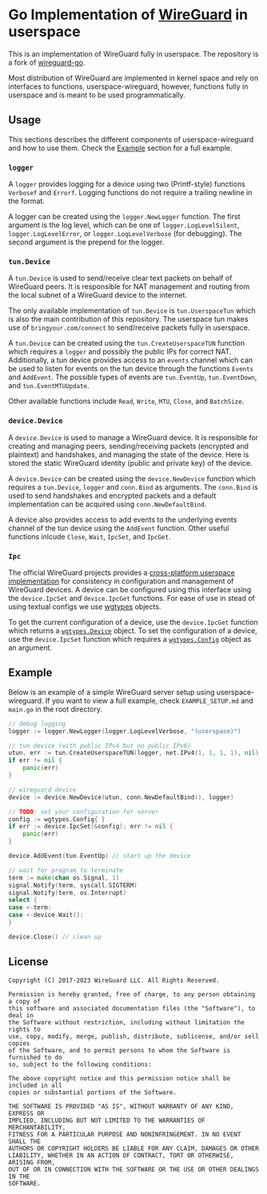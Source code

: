 # Go Implementation of [WireGuard](https://www.wireguard.com/) in userspace

This is an implementation of WireGuard fully in userspace. The repository is a fork of [wireguard-go](https://github.com/WireGuard/wireguard-go). 

Most distribution of WireGuard are implemented in kernel space and rely on interfaces to functions, userspace-wireguard, however, functions fully in userspace and is meant to be used programmatically.

## Usage
This sections describes the different components of userspace-wireguard and how to use them. Check the [Example](#example) section for a full example.

### `logger`
A `logger` provides logging for a device using two (Printf-style) functions `Verbosef` and `Errorf`.  Logging functions do not require a trailing newline in the format.

A logger can be created using the `logger.NewLogger` function. The first argument is the log level, which can be one of `logger.LogLevelSilent`, `logger.LogLevelError`, or `logger.LogLevelVerbose` (for debugging). The second argument is the prepend for the logger.

### `tun.Device`
A `tun.Device` is used to send/receive clear text packets on behalf of WireGuard peers. It is responsible for NAT management and routing from the local subnet of a WireGuard device to the internet.

The only available implementation of `tun.Device` is `tun.UserspaceTun` which is also the main contribution of this repository. The userspace tun makes use of `bringyour.com/connect` to send/receive packets fully in userspace.

A `tun.Device` can be created using the `tun.CreateUserspaceTUN` function which requires a `logger` and possibly the public IPs for correct NAT. Additionally, a tun device provides access to an `events` channel which can be used to listen for events on the tun device through the functions `Events` and `AddEvent`. The possible types of events are `tun.EventUp`, `tun.EventDown`, and `tun.EventMTUUpdate`.

Other available functions include `Read`, `Write`, `MTU`, `Close`, and `BatchSize`.

### `device.Device`
A `device.Device` is used to manage a WireGuard device. It is responsible for creating and managing peers, sending/receiving packets (encrypted and plaintext) and handshakes, and managing the state of the device. Here is stored the static WireGuard identity (public and private key) of the device.

A `device.Device` can be created using the `device.NewDevice` function which requires a `tun.Device`, `logger` and `conn.Bind` as arguments. The `conn.Bind` is used to send handshakes and encrypted packets and a default implementation can be acquired using `conn.NewDefaultBind`.

A device also provides access to add events to the underlying events channel of the tun device using the `AddEvent` function. Other useful functions inlcude `Close`, `Wait`, `IpcSet`, and `IpcGet`.

### `Ipc`
The official WireGuard projects provides a [cross-platform userspace implementation](https://www.wireguard.com/xplatform/#interface) for consistency in configuration and management of WireGuard devices. A device can be configured using this interface using the `device.IpcSet` and `device.IpcGet` functions. For ease of use in stead of using textual configs we use [wgtypes](https://pkg.go.dev/golang.zx2c4.com/wireguard/wgctrl/wgtypes) objects.

To get the current configuration of a device, use the `device.IpcGet` function which returns a [`wgtypes.Device`](https://pkg.go.dev/golang.zx2c4.com/wireguard/wgctrl/wgtypes#Device) object. To set the configuration of a device, use the `device.IpcSet` function which requires a [`wgtypes.Config`](https://pkg.go.dev/golang.zx2c4.com/wireguard/wgctrl/wgtypes#Config) object as an argument.

## Example

Below is an example of a simple WireGuard server setup using userspace-wireguard. If you want to view a full example, check `EXAMPLE_SETUP.md` and `main.go` in the root directory.

```go
// debug logging
logger := logger.NewLogger(logger.LogLevelVerbose, "(userspace)") 

// tun device (with public IPv4 but no public IPv6)
utun, err := tun.CreateUserspaceTUN(logger, net.IPv4(1, 1, 1, 1), nil)
if err != nil {
    panic(err)
}

// wireguard device
device := device.NewDevice(utun, conn.NewDefaultBind(), logger)

// TODO: set your configuration for server
config := wgtypes.Config{ }
if err := device.IpcSet(&config); err != nil {
    panic(err)
}

device.AddEvent(tun.EventUp) // start up the device

// wait for program to terminate
term := make(chan os.Signal, 1)
signal.Notify(term, syscall.SIGTERM)
signal.Notify(term, os.Interrupt)
select {
case <-term:
case <-device.Wait():
}

device.Close() // clean up
```

## License

    Copyright (C) 2017-2023 WireGuard LLC. All Rights Reserved.
    
    Permission is hereby granted, free of charge, to any person obtaining a copy of
    this software and associated documentation files (the "Software"), to deal in
    the Software without restriction, including without limitation the rights to
    use, copy, modify, merge, publish, distribute, sublicense, and/or sell copies
    of the Software, and to permit persons to whom the Software is furnished to do
    so, subject to the following conditions:
    
    The above copyright notice and this permission notice shall be included in all
    copies or substantial portions of the Software.
    
    THE SOFTWARE IS PROVIDED "AS IS", WITHOUT WARRANTY OF ANY KIND, EXPRESS OR
    IMPLIED, INCLUDING BUT NOT LIMITED TO THE WARRANTIES OF MERCHANTABILITY,
    FITNESS FOR A PARTICULAR PURPOSE AND NONINFRINGEMENT. IN NO EVENT SHALL THE
    AUTHORS OR COPYRIGHT HOLDERS BE LIABLE FOR ANY CLAIM, DAMAGES OR OTHER
    LIABILITY, WHETHER IN AN ACTION OF CONTRACT, TORT OR OTHERWISE, ARISING FROM,
    OUT OF OR IN CONNECTION WITH THE SOFTWARE OR THE USE OR OTHER DEALINGS IN THE
    SOFTWARE.

